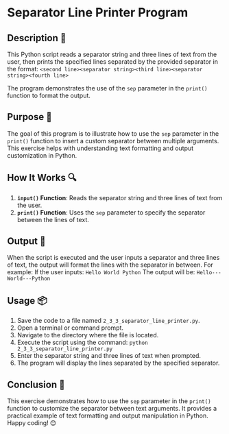 # Separator Line Printer Program

## Description 📝
This Python script reads a separator string and three lines of text from the user, then prints the specified lines separated by the provided separator in the format:
    `<second line><separator string><third line><separator string><fourth line>`

The program demonstrates the use of the `sep` parameter in the `print()` function to format the output.

## Purpose 🎯
The goal of this program is to illustrate how to use the `sep` parameter in the `print()` function to insert a custom separator between multiple arguments.
This exercise helps with understanding text formatting and output customization in Python.

## How It Works 🔍
1. **`input()` Function**: Reads the separator string and three lines of text from the user.
2. **`print()` Function**: Uses the `sep` parameter to specify the separator between the lines of text.

## Output 📜
When the script is executed and the user inputs a separator and three lines of text, the output will format the lines with the separator in between. For example:
If the user inputs:
    ```
    Hello
    World
    Python
    ```
The output will be:
    `Hello---World---Python`

## Usage 📦
1. Save the code to a file named `2_3_3_separator_line_printer.py`.
2. Open a terminal or command prompt.
3. Navigate to the directory where the file is located.
4. Execute the script using the command:
   `python 2_3_3_separator_line_printer.py`
5. Enter the separator string and three lines of text when prompted.
6. The program will display the lines separated by the specified separator.

## Conclusion 🚀
This exercise demonstrates how to use the `sep` parameter in the `print()` function to customize the separator between text arguments.
It provides a practical example of text formatting and output manipulation in Python.
Happy coding! 😊
